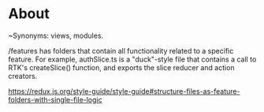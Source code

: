 # About

~Synonyms: views, modules.

/features has folders that contain all functionality related to a specific feature. For example, authSlice.ts is a "duck"-style file that contains a call to RTK's createSlice() function, and exports the slice reducer and action creators.

https://redux.js.org/style-guide/style-guide#structure-files-as-feature-folders-with-single-file-logic